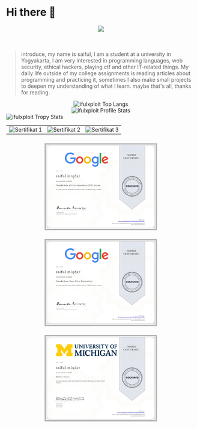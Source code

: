 
# Hi there 👋
<div align="center">
  <img src="https://media.giphy.com/media/FWAcpJsFT9mvrv0e7a/giphy.gif" >
</div>
</br></br>

> introduce, my name is saiful, I am a student at a university in
> Yogyakarta, I am very interested in programming languages, web
> security, ethical hackers, playing ctf and other IT-related things. My
> daily life outside of my college assignments is reading articles about
> programming and practicing it, sometimes I also make small projects to
> deepen my understanding of what I learn. maybe that's all, thanks for
> reading.

<div align="center">
    <img src="https://github-readme-stats.vercel.app/api/top-langs/?username=ifulxploit&theme=tokyonight&layout=compact&hide_border=true&bg_color=282A36&icon_color=686868&title_color=57c7ff&text_color=9aedfe" alt="ifulxploit Top Langs" />
</div>
<div align="center">
    <img src="https://github-readme-stats.vercel.app/api?username=ifulxploit&show_icons=true&include_all_commits=true&hide_border=true&bg_color=282A36&icon_color=686868&title_color=57c7ff&text_color=9aedfe&custom_title=My+Github+Stats" alt="ifulxploit Profile Stats" />
</div>

<div>
        <img src="https://github-profile-trophy.vercel.app/?username=ifulxploit&theme=dracula&rank=S,AAA,AA,B,C,A&margin-w=10" alt="ifulxploit Tropy Stats" />
</div>

|   |   |   |
|---|---|---|
| <img src="sertifikat1.jpg" alt="Sertifikat 1" style="max-width:100%; height:auto;"> | <img src="sertifikat2.jpg" alt="Sertifikat 2" style="max-width:100%; height:auto;"> | <img src="sertifikat3.jpg" alt="Sertifikat 3" style="max-width:100%; height:auto;"> |


<div style="display:flex; flex-wrap: wrap; justify-content: center; align-items: center;">
  <div style="width: 300px; margin: 10px;">
    <img src="https://github.com/ifulxploit/certificate/blob/main/coursera/Coursera%20KAE3TFX98DVZ.jpg" style="max-width: 100%; height: auto;">
  </div>
  <div style="width: 300px; margin: 10px;">
    <img src="https://github.com/ifulxploit/certificate/blob/main/coursera/Coursera%20KGF47Z5EHW84.jpg" style="max-width: 100%; height: auto;">
  </div>
  <div style="width: 300px; margin: 10px;">
    <img src="https://github.com/ifulxploit/certificate/blob/main/coursera/Coursera%20SHB3RACUMF8G.jpg" style="max-width: 100%; height: auto;">
  </div>
</div>

 
